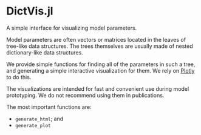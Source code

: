 # DictVis.jl

A simple interface for visualizing model parameters.

Model parameters are often vectors or matrices located in the leaves
of tree-like data structures.
The trees themselves are usually made of nested dictionary-like data structures.

We provide simple functions for finding all of the
parameters in such a tree, and generating a simple interactive visualization for them.
We rely on [Plotly](https://plotly.com/julia/) to do this.

The visualizations are intended for fast and convenient use during model prototyping.
We do not recommend using them in publications.

The most important functions are:

* `generate_html`; and
* `generate_plot`

